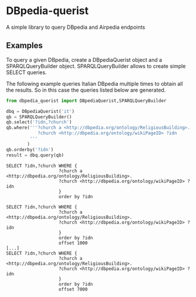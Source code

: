 DBpedia-querist
=========================

A simple library to query DBpedia and Airpedia endpoints



Examples
--------


To query a given DBpedia, create a DBpediaQuerist object and a 
SPARQLQueryBuilder object. SPARQLQueryBuilder allows to create simple SELECT 
queries.

The following example queries Italian DBpedia multiple times to obtain all 
the results. So in this case the queries listed below are generated.

```python
from dbpedia_querist import DBpediaQuerist,SPARQLQueryBuilder

dbq = DBpediaQuerist('it')
qb = SPARQLQueryBuilder()
qb.select('?idn,?church')
qb.where('''?church a <http://dbpedia.org/ontology/ReligiousBuilding>.
            ?church <http://dbpedia.org/ontology/wikiPageID> ?idn
         '''
        )
qb.orderby('?idn')
result = dbq.query(qb)
```

```
SELECT ?idn,?church WHERE {
                    ?church a <http://dbpedia.org/ontology/ReligiousBuilding>.
                    ?church <http://dbpedia.org/ontology/wikiPageID> ?idn
                    }
                    order by ?idn

SELECT ?idn,?church WHERE {
                    ?church a <http://dbpedia.org/ontology/ReligiousBuilding>.
                    ?church <http://dbpedia.org/ontology/wikiPageID> ?idn
                    }
                    order by ?idn
                    offset 1000
[...]
SELECT ?idn,?church WHERE {
                    ?church a <http://dbpedia.org/ontology/ReligiousBuilding>.
                    ?church <http://dbpedia.org/ontology/wikiPageID> ?idn
                    }
                    order by ?idn
                    offset 7000
```
